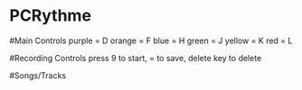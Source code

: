 # PCRythme

#Main Controls
purple = D
orange = F
blue = H
green = J
yellow = K
red = L

#Recording Controls
press 9 to start, = to save, delete key to delete


#Songs/Tracks
